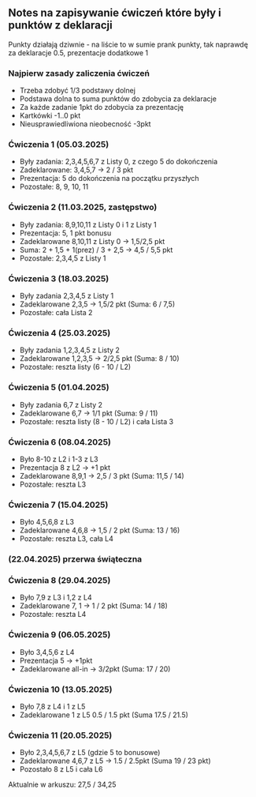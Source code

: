 ## Notes na zapisywanie ćwiczeń które były i punktów z deklaracji

Punkty działają dziwnie - na liście to w sumie prank punkty, tak naprawdę za deklaracje 0.5, prezentacje dodatkowe 1

### Najpierw zasady zaliczenia ćwiczeń
- Trzeba zdobyć 1/3 podstawy dolnej
- Podstawa dolna to suma punktów do zdobycia za deklaracje
- Za każde zadanie 1pkt do zdobycia za prezentację
- Kartkówki -1..0 pkt
- Nieusprawiedliwiona nieobecność -3pkt

### Ćwiczenia 1 (05.03.2025)
- Były zadania: 2,3,4,5,6,7 z Listy 0, z czego 5 do dokończenia
- Zadeklarowane: 3,4,5,7 -> 2 / 3 pkt
- Prezentacja: 5 do dokończenia na początku przyszłych
- Pozostałe: 8, 9, 10, 11

### Ćwiczenia 2 (11.03.2025, zastępstwo)
- Były zadania: 8,9,10,11 z Listy 0 i 1 z Listy 1
- Prezentacja: 5, 1 pkt bonusu
- Zadeklarowane 8,10,11 z Listy 0 -> 1,5/2,5 pkt 
- Suma: 2 + 1,5 + 1(prez) / 3 + 2,5 -> 4,5 / 5,5 pkt
- Pozostałe: 2,3,4,5 z Listy 1

### Ćwiczenia 3 (18.03.2025)
- Były zadania 2,3,4,5 z Listy 1
- Zadeklarowane 2,3,5 -> 1,5/2 pkt (Suma: 6 / 7,5)
- Pozostałe: cała Lista 2

### Ćwiczenia 4 (25.03.2025)
- Były zadania 1,2,3,4,5 z Listy 2
- Zadeklarowane 1,2,3,5 -> 2/2,5 pkt (Suma: 8 / 10)
- Pozostałe: reszta listy (6 - 10 / L2)

### Ćwiczenia 5 (01.04.2025)
- Były zadania 6,7 z Listy 2
- Zadeklarowane 6,7 -> 1/1 pkt (Suma: 9 / 11)
- Pozostałe: reszta listy (8 - 10 / L2) i cała Lista 3

### Ćwiczenia 6 (08.04.2025)
- Było 8-10 z L2 i 1-3 z L3
- Prezentacja 8 z L2 -> +1 pkt
- Zadeklarowane 8,9,1 -> 2,5 / 3 pkt (Suma: 11,5 / 14)
- Pozostałe: reszta L3

### Ćwiczenia 7 (15.04.2025)
- Było 4,5,6,8 z L3
- Zadeklarowane 4,6,8 -> 1,5 / 2 pkt (Suma: 13 / 16)
- Pozostałe: reszta L3, cała L4

### (22.04.2025) przerwa świąteczna

### Ćwiczenia 8 (29.04.2025)
- Było 7,9 z L3 i 1,2 z L4
- Zadeklarowane 7, 1 -> 1 / 2 pkt (Suma: 14 / 18)
- Pozostałe: reszta L4

### Ćwiczenia 9 (06.05.2025)
- Było 3,4,5,6 z L4
- Prezentacja 5 -> +1pkt
- Zadeklarowane all-in -> 3/2pkt (Suma: 17 / 20)

### Ćwiczenia 10 (13.05.2025)
- Było 7,8 z L4 i 1 z L5
- Zadeklarowane 1 z L5 0.5 / 1.5 pkt (Suma 17.5 / 21.5)

### Ćwiczenia 11 (20.05.2025)
- Było 2,3,4,5,6,7 z L5 (gdzie 5 to bonusowe)
- Zadeklarowane 4,6,7 z L5 -> 1.5 / 2.5pkt (Suma 19 / 23 pkt)
- Pozostało 8 z L5 i cała L6

Aktualnie w arkuszu: 27,5 / 34,25